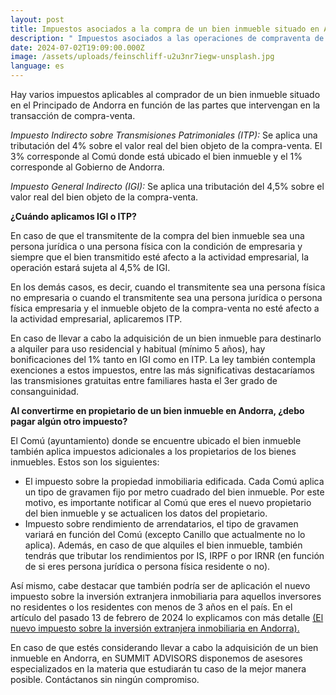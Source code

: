 ```yaml
---
layout: post
title: Impuestos asociados a la compra de un bien inmueble situado en Andorra
description: " Impuestos asociados a las operaciones de compraventa de inmuebles."
date: 2024-07-02T19:09:00.000Z
image: /assets/uploads/feinschliff-u2u3nr7iegw-unsplash.jpg
language: es
---
```

Hay varios impuestos aplicables al comprador de un bien inmueble situado en el Principado de Andorra en función de las partes que intervengan en la transacción de compra-venta.

*Impuesto Indirecto sobre Transmisiones Patrimoniales (ITP):* Se aplica una tributación del 4% sobre el valor real del bien objeto de la compra-venta. El 3% corresponde al Comú donde está ubicado el bien inmueble y el 1% corresponde al Gobierno de Andorra.

*Impuesto General Indirecto (IGI):* Se aplica una tributación del 4,5% sobre el valor real del bien objeto de la compra-venta.

**¿Cuándo aplicamos IGI o ITP?**

En caso de que el transmitente de la compra del bien inmueble sea una persona jurídica o una persona física con la condición de empresaria y siempre que el bien transmitido esté afecto a la actividad empresarial, la operación estará sujeta al 4,5% de IGI.

En los demás casos, es decir, cuando el transmitente sea una persona física no empresaria o cuando el transmitente sea una persona jurídica o persona física empresaria y el inmueble objeto de la compra-venta no esté afecto a la actividad empresarial, aplicaremos ITP.

En caso de llevar a cabo la adquisición de un bien inmueble para destinarlo a alquiler para uso residencial y habitual (mínimo 5 años), hay bonificaciones del 1% tanto en IGI como en ITP. La ley también contempla exenciones a estos impuestos, entre las más significativas destacaríamos las transmisiones gratuitas entre familiares hasta el 3er grado de consanguinidad.

**Al convertirme en propietario de un bien inmueble en Andorra, ¿debo pagar algún otro impuesto?**

El Comú (ayuntamiento) donde se encuentre ubicado el bien inmueble también aplica impuestos adicionales a los propietarios de los bienes inmuebles. Estos son los siguientes: 

*  El impuesto sobre la propiedad inmobiliaria edificada. Cada Comú aplica un tipo de gravamen fijo por metro cuadrado del bien inmueble. Por este motivo, es importante notificar al Comú que eres el nuevo propietario del bien inmueble y se actualicen los datos del propietario. 
* Impuesto sobre rendimiento de arrendatarios, el tipo de gravamen variará en función del Comú (excepto Canillo que actualmente no lo aplica). Además, en caso de que alquiles el bien inmueble, también tendrás que tributar los rendimientos por IS, IRPF o por IRNR (en función de si eres persona jurídica o persona física residente o no).

Así mismo, cabe destacar que también podría ser de aplicación el nuevo impuesto sobre la inversión extranjera inmobiliaria para aquellos inversores no residentes o los residentes con menos de 3 años en el país. En el artículo del pasado 13 de febrero de 2024 lo explicamos con más detalle [(El nuevo impuesto sobre la inversión extranjera inmobiliaria en Andorra).](https://summitadvisors.ad/es/blog/2024-02-13-el-nuevo-impuesto-sobre-la-inversi%C3%B3n-immobili%C3%A0ria-estrangera-en-andorra)

En caso de que estés considerando llevar a cabo la adquisición de un bien inmueble en Andorra, en SUMMIT ADVISORS disponemos de asesores especializados en la materia que estudiarán tu caso de la mejor manera posible. Contáctanos sin ningún compromiso.
